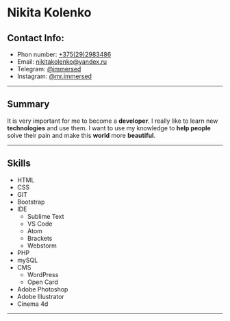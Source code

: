 # Nikita Kolenko

## Contact Info:
- Phon number: [+375(29)2983486](tel:+375292983486)
- Email: [nikitakolenko@yandex.ru](mailto:nikitakolenko@yandex.ru)
- Telegram: [@immersed](https://t.me/immersed)
- Instagram: [@mr.immersed](https://www.instagram.com/mr.immersed/)
  
---

## Summary

It is very important for me to become a **developer**. I really like to learn new **technologies** and use them. I want to use my knowledge to **help people** solve their pain and make this **world** more **beautiful**.

---

## Skills

- HTML
- CSS
- GIT
- Bootstrap
- IDE
  - Sublime Text
  - VS Code
  - Atom
  - Brackets
  - Webstorm
- PHP
- mySQL
- CMS
   - WordPress
   - Open Card
- Adobe Photoshop
- Adobe Illustrator
- Cinema 4d

---


